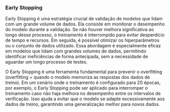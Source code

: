 ### Early Stopping

Early Stopping é uma estratégia crucial de validação de modelos que lidam com um grande volume de dados. Ela consiste em monitorar o desempenho do modelo durante a validação. Se não houver melhora significativa ao longo desse processo, o treinamento é interrompido para evitar desperdício de tempo e recursos. Em seguida, é possível otimizar os hiperparâmetros ou o conjunto de dados utilizado. Essa abordagem é especialmente eficaz em modelos que lidam com grandes volumes de dados, permitindo identificar ineficiências de forma antecipada, sem a necessidade de aguardar um longo processo de testes.

O Early Stopping é uma ferramenta fundamental para prevenir o overfitting (overfitting = quando o modelo memoriza as respostas dos dados de treino). Em um cenário onde o treinamento é configurado para 20 épocas, por exemplo, o Early Stopping pode ser aplicado para interromper o treinamento caso não haja melhora no desempenho entre os intervalos de verificação. Isso ajuda a evitar que o modelo se adapte excessivamente aos dados de treino, garantindo uma generalização melhor para novos dados.   